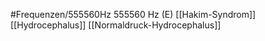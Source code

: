 #Frequenzen/555560Hz
555560 Hz (E)
[[Hakim-Syndrom]]
[[Hydrocephalus]]
[[Normaldruck-Hydrocephalus]]